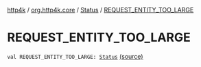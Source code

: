 [http4k](../../index.md) / [org.http4k.core](../index.md) / [Status](index.md) / [REQUEST_ENTITY_TOO_LARGE](./-r-e-q-u-e-s-t_-e-n-t-i-t-y_-t-o-o_-l-a-r-g-e.md)

# REQUEST_ENTITY_TOO_LARGE

`val REQUEST_ENTITY_TOO_LARGE: `[`Status`](index.md) [(source)](https://github.com/http4k/http4k/blob/master/http4k-core/src/main/kotlin/org/http4k/core/Status.kt#L42)